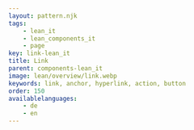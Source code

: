 ```yaml
---
layout: pattern.njk
tags: 
    - lean_it
    - lean_components_it
    - page
key: link-lean_it
title: Link
parent: components-lean_it
image: lean/overview/link.webp
keywords: link, anchor, hyperlink, action, button
order: 150
availablelanguages: 
    - de
    - en
---
```

